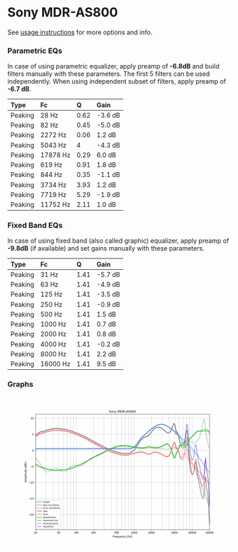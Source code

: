 # Sony MDR-AS800
See [usage instructions](https://github.com/jaakkopasanen/AutoEq#usage) for more options and info.

### Parametric EQs
In case of using parametric equalizer, apply preamp of **-6.8dB** and build filters manually
with these parameters. The first 5 filters can be used independently.
When using independent subset of filters, apply preamp of **-6.7 dB**.

| Type    | Fc       |    Q | Gain    |
|:--------|:---------|:-----|:--------|
| Peaking | 28 Hz    | 0.62 | -3.6 dB |
| Peaking | 82 Hz    | 0.45 | -5.0 dB |
| Peaking | 2272 Hz  | 0.06 | 1.2 dB  |
| Peaking | 5043 Hz  | 4    | -4.3 dB |
| Peaking | 17878 Hz | 0.29 | 6.0 dB  |
| Peaking | 619 Hz   | 0.91 | 1.8 dB  |
| Peaking | 844 Hz   | 0.35 | -1.1 dB |
| Peaking | 3734 Hz  | 3.93 | 1.2 dB  |
| Peaking | 7719 Hz  | 5.29 | -1.9 dB |
| Peaking | 11752 Hz | 2.11 | 1.0 dB  |

### Fixed Band EQs
In case of using fixed band (also called graphic) equalizer, apply preamp of **-9.8dB**
(if available) and set gains manually with these parameters.

| Type    | Fc       |    Q | Gain    |
|:--------|:---------|:-----|:--------|
| Peaking | 31 Hz    | 1.41 | -5.7 dB |
| Peaking | 63 Hz    | 1.41 | -4.9 dB |
| Peaking | 125 Hz   | 1.41 | -3.5 dB |
| Peaking | 250 Hz   | 1.41 | -0.9 dB |
| Peaking | 500 Hz   | 1.41 | 1.5 dB  |
| Peaking | 1000 Hz  | 1.41 | 0.7 dB  |
| Peaking | 2000 Hz  | 1.41 | 0.8 dB  |
| Peaking | 4000 Hz  | 1.41 | -0.2 dB |
| Peaking | 8000 Hz  | 1.41 | 2.2 dB  |
| Peaking | 16000 Hz | 1.41 | 9.5 dB  |

### Graphs
![](./Sony%20MDR-AS800.png)